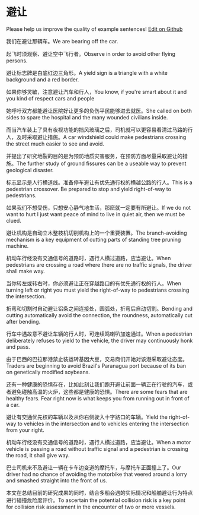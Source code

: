 # 避让

Please help us improve the quality of example sentences! [Edit on Github](https://github.com/jiyushe/jiyu-example-sentence-source/blob/main/chinese/birang.md)

<p><span class="chinese">我们在避让那辆车。</span><span class="english">We are bearing off the car.</span></p>

<p><span class="chinese">起飞时须观察、避让空中飞行者。</span><span class="english">Observe in order to avoid other flying persons.</span></p>

<p><span class="chinese">避让标志牌是白底红边三角形。</span><span class="english">A yield sign is a triangle with a white background and a red border.</span></p>

<p><span class="chinese">如果你够灵敏，注意避让汽车和行人，</span><span class="english">You know, if you're smart about it and you kind of respect cars and people</span></p>

<p><span class="chinese">她呼吁双方都能避让医院好让更多的负伤平民能够进去就医。</span><span class="english">She called on both sides to spare the hospital and the many wounded civilians inside.</span></p>

<p><span class="chinese">而当汽车装上了具有夜视功能的挡风玻璃之后，司机就可以更容易看清过马路的行人，及时采取避让措施。</span><span class="english">A car windshield could make pedestrians crossing the street much easier to see and avoid.</span></p>

<p><span class="chinese">并提出了研究地裂的目的是为预防地质灾害服务，在预防方面尽量采取避让的措施。</span><span class="english">The further study of ground fissures can be a useable way to prevent geological disaster.</span></p>

<p><span class="chinese">标志显示是人行横道线。准备停车避让有优先通行权的横越公路的行人。</span><span class="english">This is a pedestrian crossover. Be prepared to stop and yield right-of-way to pedestrians.</span></p>

<p><span class="chinese">如果我们不想受伤，只想安心静气地生活，那麽就一定要有所避让。</span><span class="english">If we do not want to hurt I just want peace of mind to live in quiet air, then we must be clued.</span></p>

<p><span class="chinese">避让机构是自动立木整枝机切削机构上的一个重要装置。</span><span class="english">The branch-avoiding mechanism is a key equipment of cutting parts of standing tree pruning machine.</span></p>

<p><span class="chinese">机动车行经没有交通信号的道路时，遇行人横过道路，应当避让。</span><span class="english">When pedestrians are crossing a road where there are no traffic signals, the driver shall make way.</span></p>

<p><span class="chinese">当你转左或转右时，你必须避让正在穿越路口的有优先通行权的行人。</span><span class="english">When turning left or right you must yield the right-of-way to pedestrians crossing the intersection.</span></p>

<p><span class="chinese">折弯和切割时自动避让铝条之间连接处，圆弧处，折弯后自动切割。</span><span class="english">Bending and cutting automatically avoid the connection, the roundness, automatically cut after bending.</span></p>

<p><span class="chinese">行车中遇故意不避让车辆的行人时，可连续鸣喇叭加速通过。</span><span class="english">When a pedestrian deliberately refuses to yield to the vehicle, the driver may continuously honk and pass.</span></p>

<p><span class="chinese">由于巴西的巴拉那港禁止装运转基因大豆，交易商们开始对该港采取避让态度。</span><span class="english">Traders are beginning to avoid Brazil's Paranagua port because of its ban on genetically modified soybeans.</span></p>

<p><span class="chinese">还有一种健康的恐惧存在，比如此刻让我们跑开避让前面一辆正在行驶的汽车，或者避免碰触高温的火炉，这些都是健康的恐惧。</span><span class="english">There are some fears that are healthy fears. Fear right now is what keeps you from running out in front of a car.</span></p>

<p><span class="chinese">避让有交通优先权的车辆以及从你右侧驶入十字路口的车辆。</span><span class="english">Yield the right-of-way to vehicles in the intersection and to vehicles entering the intersection from your right.</span></p>

<p><span class="chinese">机动车行经没有交通信号的道路时，遇行人横过道路，应当避让。</span><span class="english">When a motor vehicle is passing a road without traffic signal and a pedestrian is crossing the road, it shall give way.</span></p>

<p><span class="chinese">巴士司机来不及避让一辆在卡车边变道的摩托车，与摩托车正面撞上了。</span><span class="english">Our driver had no chance of avoiding the motorbike that veered around a lorry and smashed straight into the front of us.</span></p>

<p><span class="chinese">本文在总结目前的研究成果的同时，结合多船会遇的实际情况和船舶避让行为特点进行碰撞危险度评价。</span><span class="english">To ascertain the potential collision risk is a key point for collision risk assessment in the encounter of two or more vessels.</span></p>

